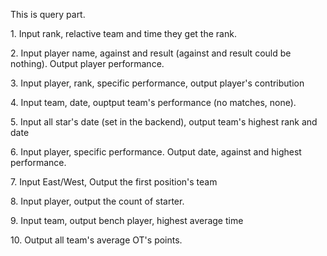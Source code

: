 This is query part.
<p>1. Input rank, relactive team and time they get the rank.</p>
<p>2. Input player name, against and result (against and result could be nothing). Output player performance.</p>
<p>3. Input player, rank, specific performance, output player's contribution </p>
<p>4. Input team, date, ouptput team's performance (no matches, none). </p>
<p>5. Input all star's date (set in the backend), output team's highest rank and date</p>

<p>6. Input player, specific performance. Output date, against and highest performance. </p>
<p>7. Input East/West, Output the first position's team</p>
<p>8. Input player, output the count of starter.</p>
<p>9. Input team, output bench player, highest average time</p>
<p>10. Output all team's average OT's points.</p>